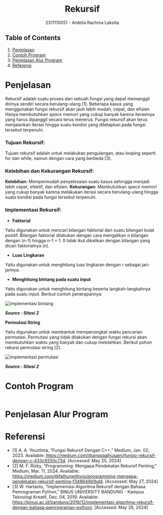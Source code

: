 # <h1 align="center">Rekursif</h1>
<p align="center">2311110051 - Ardelia Rachma Laksita</p>

## Table of Contents
1. [Penjelasan](#penjelasan)
2. [Contoh Program](#contoh-program)
3. [Penjelasan Alur Program](#penjelasan-alur-program)
4. [Referensi](#referensi)

# Penjelasan
Rekursif adalah suatu proses dari sebuah fungsi yang dapat memanggil dirinya sendiri secara berulang-ulang [1]. Beberapa kasus yang menggunakan fungsi rekursif akan jauh lebih mudah, cepat, dan efisien. Hanya membutuhkan _space_ memori yang cukup banyak karena iterasinya yang harus dipanggil secara terus menerus. Fungsi rekursif akan terus menjalankan iterasi hingga suatu kondisi yang ditetapkan pada fungsi tersebut terpenuhi. 

### Tujuan Rekursif:
Tujuan rekursif adalah untuk melakukan pengulangan, atau looping seperti for dan while, namun dengan cara yang berbeda [3].

### Kelebihan dan Kekurangan Rekursif:
**Kelebihan:** Mempermudah penyelesaian suatu kasus sehingga menjadi lebih cepat, efektif, dan efisien.
**Kekurangan:** Membutuhkan _space_ memori yang cukup banyak karena melakukan iterasi secara berulang-ulang hingga suatu kondisi pada fungsi tersebut terpenuhi.

### Implementasi Rekursif:
- **Faktorial** 

Yaitu digunakan untuk mencari bilangan faktorial dari suatu bilangan bulat positif. Bilangan faktorial dilakukan dengan cara mengalikan n bilangan dengan (n-1) hingga n-1 = 1. 0 tidak ikut dikalikan dengan bilangan yang dicari faktorialnya (n).

- **Luas Lingkaran**

Yaitu digunakan untuk menghtiung luas lingkaran dengan r sebagai jari-jarinya.

- **Menghitung bintang pada suatu input** 

Yaitu digunakan untuk menghitung bintang beserta langkah-langkahnya pada suatu input. Berikut contoh penerapannya:

![implementasi bintang](https://github.com/ardelialaksita/Praktikum-Struktur-Data-Assignment/assets/157208713/a9d1b068-0d6d-4e11-b737-671311f03f13)

**_Source : Sitasi 2_**

**Permutasi String** 

Yaitu digunakan untuk membantuk mempersingkat waktu pencarian permutasi. Permutasi yang tidak dilakukan dengan fungsi rekursi akan membutuhkan waktu yang banyak dan cukup melelahkan. Berikut pohon rekursi permutasi string [2].

![implementasi permutasi](https://github.com/ardelialaksita/Praktikum-Struktur-Data-Assignment/assets/157208713/6448162c-7d04-4e74-bc26-718e199c1368)

**_Source : Sitasi 2_**


# Contoh Program
```C++

```

# Penjelasan Alur Program


# Referensi
- [1] A. A. Youztima, “Fungsi Rekursif Dengan C++,” Medium, Jan. 02, 2023. Available: https://medium.com/@anggaalhusaini/fungsi-rekursif-dengan-c-433c9250c73d. [Accessed: May 25, 2024]
- [2] M. F. Rizky, “Programming: Mengapa Pendekatan Rekursif Penting,” Medium, Mar. 11, 2024. Available: https://medium.com/@fathurwithyou/programming-mengapa-pendekatan-rekursif-penting-f348649b1bd4. [Accessed: May 27, 2024]
- [3] W. Hartanto, “Implementasi Algoritma Rekursif dengan Bahasa Pemrograman Python,” BINUS UNIVERSITY BANDUNG - Kampus Teknologi Kreatif, Dec. 04, 2019. Available: https://binus.ac.id/bandung/2019/12/implementasi-algoritma-rekursif-dengan-bahasa-pemrograman-python/. [Accessed: May 26, 2024]
